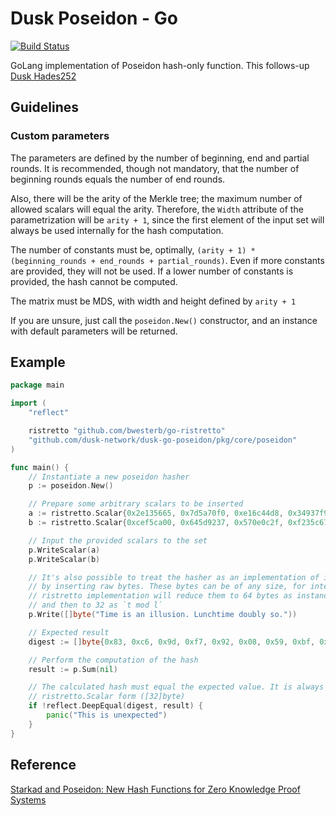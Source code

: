 # Dusk Poseidon - Go

[![Build Status](https://travis-ci.com/dusk-network/dusk-go-poseidon.svg?token=czzGwcZEd8hUsCLG3xJC&branch=master)](https://travis-ci.com/dusk-network/dusk-go-poseidon)

GoLang implementation of Poseidon hash-only function. This follows-up [Dusk Hades252](https://github.com/dusk-network/Hades252)

## Guidelines

### Custom parameters

The parameters are defined by the number of beginning, end and partial rounds. It is recommended, though not mandatory, that the number of beginning rounds equals the number of end rounds.

Also, there will be the arity of the Merkle tree; the maximum number of allowed scalars will equal the arity. Therefore, the `Width` attribute of the parametrization will be `arity + 1`, since the first element of the input set will always be used internally for the hash computation.

The number of constants must be, optimally, `(arity + 1) * (beginning_rounds + end_rounds + partial_rounds)`. Even if more constants are provided, they will not be used. If a lower number of constants is provided, the hash cannot be computed.

The matrix must be MDS, with width and height defined by `arity + 1`

If you are unsure, just call the `poseidon.New()` constructor, and an instance with default parameters will be returned.

## Example

```go
package main

import (
	"reflect"

	ristretto "github.com/bwesterb/go-ristretto"
	"github.com/dusk-network/dusk-go-poseidon/pkg/core/poseidon"
)

func main() {
	// Instantiate a new poseidon hasher
	p := poseidon.New()

	// Prepare some arbitrary scalars to be inserted
	a := ristretto.Scalar{0x2e135665, 0x7d5a70f0, 0xe16c44d8, 0x34937f95, 0x918f4146, 0xcf4c92eb, 0xed739c42, 0x054a144f}
	b := ristretto.Scalar{0xcef5ca00, 0x645d9237, 0x570e0c2f, 0xf235c67d, 0x92d59395, 0x461a4091, 0x7ce77ad9, 0x00e01594}

	// Input the provided scalars to the set
	p.WriteScalar(a)
	p.WriteScalar(b)

	// It's also possible to treat the hasher as an implementation of io.Write,
	// by inserting raw bytes. These bytes can be of any size, for internally
	// ristretto implementation will reduce them to 64 bytes as instance of SHA512,
	// and then to 32 as `t mod l`
	p.Write([]byte("Time is an illusion. Lunchtime doubly so."))

	// Expected result
	digest := []byte{0x83, 0xc6, 0x9d, 0xf7, 0x92, 0x08, 0x59, 0xbf, 0x6a, 0x7d, 0x13, 0x80, 0x45, 0xe3, 0x21, 0x7b, 0x57, 0xd7, 0x36, 0x61, 0xf2, 0xba, 0x3a, 0x52, 0xfd, 0xd0, 0x1d, 0x81, 0xfb, 0xa9, 0x08, 0x0b}

	// Perform the computation of the hash
	result := p.Sum(nil)

	// The calculated hash must equal the expected value. It is always
	// ristretto.Scalar form ([32]byte)
	if !reflect.DeepEqual(digest, result) {
		panic("This is unexpected")
	}
}
```

## Reference

[Starkad and Poseidon: New Hash Functions for Zero Knowledge Proof Systems](https://eprint.iacr.org/2019/458.pdf)
